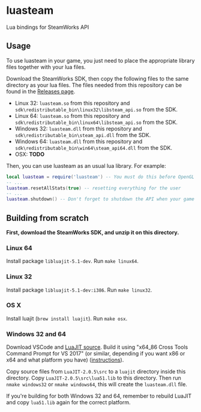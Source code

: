 # luasteam

Lua bindings for SteamWorks API

## Usage

To use luasteam in your game, you just need to place the appropriate library files together with your lua files.

Download the SteamWorks SDK, then copy the following files to the same directory as your lua files. The files needed from this repository can be found in the [Releases page](https://github.com/uspgamedev/luasteam/releases).
- Linux 32: `luasteam.so` from this repository and `sdk\redistributable_bin\linux32\libsteam_api.so` from the SDK.
- Linux 64: `luasteam.so` from this repository and `sdk\redistributable_bin\linux64\libsteam_api.so` from the SDK.
- Windows 32: `luasteam.dll` from this repository and `sdk\redistributable_bin\steam_api.dll` from the SDK.
- Windows 64: `luasteam.dll` from this repository and `sdk\redistributable_bin\win64\steam_api64.dll` from the SDK.
- OSX: **TODO**

Then, you can use luasteam as an usual lua library. For example:

```lua
local luasteam = require('luasteam') -- You must do this before OpenGL is loaded!
-- ...
luasteam.resetAllStats(true) -- resetting everything for the user
-- ...
luasteam.shutdown() -- Don't forget to shutdown the API when your game is closed
```

## Building from scratch

**First, download the SteamWorks SDK, and unzip it on this directory.**

### Linux 64

Install package `libluajit-5.1-dev`. Run `make linux64`.

### Linux 32

Install package `libluajit-5.1-dev:i386`. Run `make linux32`.

### OS X

Install luajit (`brew install luajit`). Run `make osx`.

### Windows 32 and 64

Download VSCode and [LuaJIT source](http://luajit.org/download.html). Build it using "x64\_86 Cross Tools Command Prompt for VS 2017" (or similar, depending if you want x86 or x64 and what platform you have) ([instructions](http://luajit.org/install.html#windows)).

Copy source files from `LuaJIT-2.0.5\src` to a `luajit` directory inside this directory. Copy `LuaJIT-2.0.5\src\lua51.lib` to this directory. Then run `nmake windows32` or `nmake windows64`, this will create the `luasteam.dll` file.

If you're building for both Windows 32 and 64, remember to rebuild LuaJIT and copy `lua51.lib` again for the correct platform.
